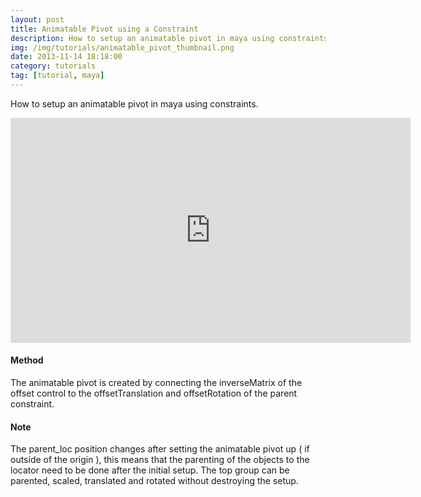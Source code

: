 ```yaml
---
layout: post
title: Animatable Pivot using a Constraint
description: How to setup an animatable pivot in maya using constraints.
img: /img/tutorials/animatable_pivot_thumbnail.png
date: 2013-11-14 18:18:00
category: tutorials
tag: [tutorial, maya]
---
```

How to setup an animatable pivot in maya using constraints.

<p align="center"><iframe width="640" height="360" src="https://www.youtube.com/embed/cHLoJVRfLjA" title="YouTube video player" frameborder="0" allow="accelerometer; autoplay; clipboard-write; encrypted-media; gyroscope; picture-in-picture" allowfullscreen></iframe></p>

<h4>Method</h4> 
<p class="justify">The animatable pivot is created by connecting the inverseMatrix of the offset control to the offsetTranslation and offsetRotation of the parent constraint.</p> 

<h4>Note</h4>
<p class="justify">The parent_loc position changes after setting the animatable pivot up ( if outside of the origin ), this means that the parenting of the objects to the locator need to be done after the initial setup. The top group can be parented, scaled, translated and rotated without destroying the setup.</p>